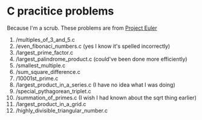 # C pracitice problems
Because I'm a scrub. These problems are from [Project Euler](https://projecteuler.net/)

1. /multiples_of_3_and_5.c
2. /even_fibonaci_numbers.c (yes I know it's spelled incorrectly)
3. /largest_prime_factor.c
4. /largest_palindrome_product.c (could've been done more efficiently)
5. /smallest_multiple.c
6. /sum_square_difference.c
7. /10001st_prime.c
8. /largest_product_in_a_series.c (I have no idea what I was doing)
9. /special_pythagorean_triplet.c
10. /summation_of_primes.c (I wish I had known about the sqrt thing earlier)
11. /largest_product_in_a_grid.c
12. /highly_divisible_triangular_number.c